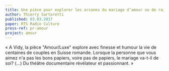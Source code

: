 ```yaml
---
title: Une pièce pour explorer les arcanes du mariage d’amour ou de raison
author: Thierry Sartoretti
published: 03.03.2017
paper: RTS Radio Culture
press-ref: pr-amour
project: amour
---
```


« A Vidy, la pièce "Amour/Luxe" explore avec finesse et humour la vie de centaines de couples en Suisse romande. Lorsque la personne que vous aimez n'a pas les bons papiers, voire pas de papiers, le mariage va-t-il de soi? (…) Du théâtre documentaire révélateur et passionnant. »
